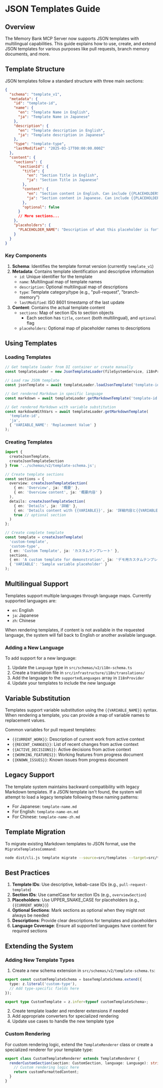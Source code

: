 # JSON Templates Guide

## Overview

The Memory Bank MCP Server now supports JSON templates with multilingual capabilities. This guide explains how to use, create, and extend JSON templates for various purposes like pull requests, branch memory documents, and more.

## Template Structure

JSON templates follow a standard structure with three main sections:

```json
{
  "schema": "template_v1",
  "metadata": {
    "id": "template-id",
    "name": {
      "en": "Template Name in English",
      "ja": "Template Name in Japanese"
    },
    "description": {
      "en": "Template description in English",
      "ja": "Template description in Japanese"
    },
    "type": "template-type",
    "lastModified": "2025-03-17T00:00:00.000Z"
  },
  "content": {
    "sections": {
      "sectionId": {
        "title": {
          "en": "Section Title in English",
          "ja": "Section Title in Japanese"
        },
        "content": {
          "en": "Section content in English. Can include {{PLACEHOLDERS}}.",
          "ja": "Section content in Japanese. Can include {{PLACEHOLDERS}}."
        },
        "optional": false
      }
      // More sections...
    },
    "placeholders": {
      "PLACEHOLDER_NAME": "Description of what this placeholder is for"
    }
  }
}
```

### Key Components

1. **Schema**: Identifies the template format version (currently `template_v1`)
2. **Metadata**: Contains template identification and descriptive information
   - `id`: Unique identifier for the template
   - `name`: Multilingual map of template names
   - `description`: Optional multilingual map of descriptions
   - `type`: Template category/type (e.g., "pull-request", "branch-memory")
   - `lastModified`: ISO 8601 timestamp of the last update
3. **Content**: Contains the actual template content
   - `sections`: Map of section IDs to section objects
     - Each section has `title`, `content` (both multilingual), and `optional` flag
   - `placeholders`: Optional map of placeholder names to descriptions

## Using Templates

### Loading Templates

```typescript
// Get template loader from DI container or create manually
const templateLoader = new JsonTemplateLoader(fileSystemService, i18nProvider);

// Load raw JSON template
const jsonTemplate = await templateLoader.loadJsonTemplate('template-id');

// Get rendered Markdown in specific language
const markdown = await templateLoader.getMarkdownTemplate('template-id', 'en');

// Get rendered Markdown with variable substitution
const markdownWithVars = await templateLoader.getMarkdownTemplate(
  'template-id', 
  'ja', 
  { 'VARIABLE_NAME': 'Replacement Value' }
);
```

### Creating Templates

```typescript
import { 
  createJsonTemplate, 
  createJsonTemplateSection 
} from '../schemas/v2/template-schema.js';

// Create template sections
const sections = {
  overview: createJsonTemplateSection(
    { en: 'Overview', ja: '概要' },
    { en: 'Overview content', ja: '概要内容' }
  ),
  details: createJsonTemplateSection(
    { en: 'Details', ja: '詳細' },
    { en: 'Details content with {{VARIABLE}}', ja: '詳細内容と{{VARIABLE}}' },
    true // optional section
  )
};

// Create complete template
const template = createJsonTemplate(
  'custom-template',
  'custom-type',
  { en: 'Custom Template', ja: 'カスタムテンプレート' },
  sections,
  { en: 'A custom template for demonstration', ja: 'デモ用カスタムテンプレート' },
  { 'VARIABLE': 'Sample variable placeholder' }
);
```

## Multilingual Support

Templates support multiple languages through language maps. Currently supported languages are:

- `en`: English
- `ja`: Japanese
- `zh`: Chinese

When rendering templates, if content is not available in the requested language, the system will fall back to English or another available language.

### Adding a New Language

To add support for a new language:

1. Update the `Language` type in `src/schemas/v2/i18n-schema.ts`
2. Create a translation file in `src/infrastructure/i18n/translations/`
3. Add the language to the `supportedLanguages` array in `I18nProvider`
4. Update your templates to include the new language

## Variable Substitution

Templates support variable substitution using the `{{VARIABLE_NAME}}` syntax. When rendering a template, you can provide a map of variable names to replacement values.

Common variables for pull request templates:

- `{{CURRENT_WORK}}`: Description of current work from active context
- `{{RECENT_CHANGES}}`: List of recent changes from active context
- `{{ACTIVE_DECISIONS}}`: Active decisions from active context
- `{{WORKING_FEATURES}}`: Working features from progress document
- `{{KNOWN_ISSUES}}`: Known issues from progress document

## Legacy Support

The template system maintains backward compatibility with legacy Markdown templates. If a JSON template isn't found, the system will attempt to load a legacy template following these naming patterns:

- For Japanese: `template-name.md`
- For English: `template-name-en.md`
- For Chinese: `template-name-zh.md`

## Template Migration

To migrate existing Markdown templates to JSON format, use the `MigrateTemplatesCommand`:

```bash
node dist/cli.js template migrate --source=src/templates --target=src/templates/json
```

## Best Practices

1. **Template IDs**: Use descriptive, kebab-case IDs (e.g., `pull-request-template`)
2. **Section IDs**: Use camelCase for section IDs (e.g., `overviewSection`)
3. **Placeholders**: Use UPPER_SNAKE_CASE for placeholders (e.g., `{{CURRENT_WORK}}`)
4. **Optional Sections**: Mark sections as optional when they might not always be needed
5. **Descriptions**: Provide clear descriptions for templates and placeholders
6. **Language Coverage**: Ensure all supported languages have content for required sections

## Extending the System

### Adding New Template Types

1. Create a new schema extension in `src/schemas/v2/template-schema.ts`:

```typescript
export const customTemplateSchema = baseTemplateSchema.extend({
  type: z.literal('custom-type'),
  // Add type-specific fields here
});

export type CustomTemplate = z.infer<typeof customTemplateSchema>;
```

2. Create template loader and renderer extensions if needed
3. Add appropriate converters for specialized rendering
4. Update use cases to handle the new template type

### Custom Rendering

For custom rendering logic, extend the `TemplateRenderer` class or create a specialized renderer for your template type:

```typescript
export class CustomTemplateRenderer extends TemplateRenderer {
  renderCustomSection(section: CustomSection, language: Language): string {
    // Custom rendering logic here
    return customFormattedContent;
  }
}
```
